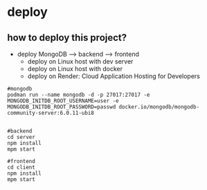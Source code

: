 # deploy

## how to deploy this project?

* deploy MongoDB --> backend --> frontend
    * deploy on Linux host with dev server
    * deploy on Linux host with docker
    * deploy on Render: Cloud Application Hosting for Developers

```shell
#mongodb
podman run --name mongodb -d -p 27017:27017 -e MONGODB_INITDB_ROOT_USERNAME=user -e MONGODB_INITDB_ROOT_PASSWORD=passwd docker.io/mongodb/mongodb-community-server:6.0.11-ubi8


#backend
cd server
npm install
mpm start

#frontend
cd client
npm install
mpm start

```